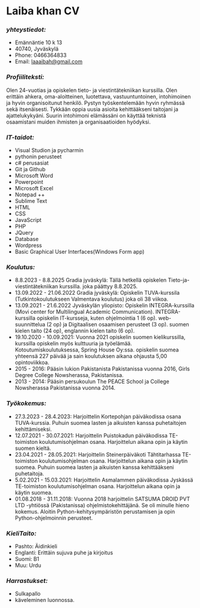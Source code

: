 # **Laiba khan CV**
### ***yhteystiedot:*** 
- Emännäntie 10 k 13
- 40740, Jyväskylä
- Phone: 0466364833
- Email: laaaibah@gmail.com 

### ***Profiiliteksti:***
Olen 24-vuotias ja opiskelen tieto- ja viestintätekniikan kurssilla. Olen erittäin ahkera, oma-aloitteinen, luotettava, vastuuntuntoinen, intohimoinen ja hyvin organisoitunut henkilö. Pystyn työskentelemään hyvin ryhmässä sekä itsenäisesti. Tykkään oppia uusia asioita kehittääkseni taitojani ja ajattelukykyäni. Suurin intohimoni elämässäni on käyttää teknistä osaamistani muiden ihmisten ja organisaatioiden hyödyksi.

### ***IT-taidot:***
- Visual Studion ja pycharmin 
- pythonin perusteet
- c# perusasiat
- Git ja Github
- Microsoft Word
- Powerpoint
- Microsoft Excel
- Notepad ++ 
- Sublime Text
- HTML
- CSS
- JavaScript
- PHP
- JQuery
- Database
- Wordpress
- Basic Graphical User Interfaces(Windows Form app)

### ***Koulutus:***
- 8.8.2023 - 8.8.2025 Gradia jyväskylä: Tällä hetkellä opiskelen Tieto-ja-viestintätekniikan kurssilla. joka päättyy 8.8.2025.
- 13.09.2022 - 21.06.2022 Gradia jyväskylä: Opiskelin TUVA-kurssila (Tutkintokoulutukseen Valmentava koulutus) joka oli 38 viikoa.
- 13.09.2021 - 21.6.2022 Jyväskylän yliopisto: Opiskelin INTEGRA-kurssilla (Movi center for Multilingual Academic Communication). INTEGRA-kurssilla opiskelin IT-kursseja, kuten ohjelmointia 1 (6 op). web-suunnittelua (2 op) ja Digitaalisen osaamisen perusteet (3 op). suomen kielen taito (24 op), englannin kielen taito (6 op).
- 19.10.2020 - 10.09.2021: Vuonna 2021 opiskelin suomen kielikurssilla, kurssilla opiskelin myös kulttuuria ja työelämää. Kotoutumiskoulutuksessa, Spring House Oy:ssa. opiskelin suomea yhteensä 227 päivää ja sain  koulutuksen aikana ohjausta 5,00 opintoviikkoa.
- 2015 - 2016: Pääsin lukion Pakistanista Pakistanissa vuonna 2016, Girls Degree College Nowsherassa, Pakistanissa. 
- 2013 - 2014:  Pääsin persukoulun The PEACE School ja College Nowsherassa Pakistanissa vuonna 2014.


### ***Työkokemus:***
- 27.3.2023 - 28.4.2023: Harjoittelin Kortepohjan päiväkodissa osana TUVA-kurssia. Puhuin suomea lasten ja aikuisten kanssa puhetaitojen kehittämiseksi.
- 12.07.2021 - 30.07.2021: Harjoittelin Puistokadun päiväkodissa TE-toimiston koulutumisohjelman osana. Harjoittelun aikana opin ja käytin suomen kieltä. 
- 23.04.2021 - 28.05.2021: Harjoittelin Steinerpäiväkoti Tähtitarhassa  TE-toimiston koulutumisohjelman osana. Harjoittelun aikana opin ja käytin suomea. Puhuin suomea lasten ja aikuisten kanssa kehittääkseni puhetaitoja.
- 5.02.2021 - 15.03.2021:  Harjoittelin Asmalammen päiväkodissa Jyskässä  TE-toimiston koulutumisohjelman osana. Harjoittelun aikana opin ja käytin suomea.
- 01.08.2018 - 31.11.2018: Vuonna 2018 harjoittelin SATSUMA DROID PVT LTD -yhtiössä (Pakistanissa) ohjelmistokehittäjänä. Se oli minulle hieno kokemus. Aloitin Python-kehitysympäristön perustamisen ja opin Python-ohjelmoinnin perusteet.

### ***KieliTaito:***
- Pashto: Äidinkieli
- Englanti: Erittäin sujuva puhe ja kirjoitus
- Suomi: B1 
- Muu: Urdu

### ***Harrastukset:***
- Sulkapallo 
- käveleminen luonnossa.